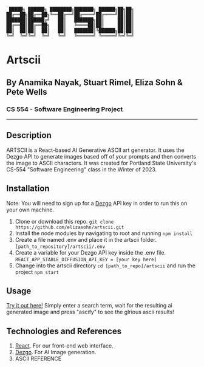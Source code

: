    
     █████╗ ██████╗ ████████╗███████╗ ██████╗██╗██╗
    ██╔══██╗██╔══██╗╚══██╔══╝██╔════╝██╔════╝██║██║
    ███████║██████╔╝   ██║   ███████╗██║     ██║██║
    ██╔══██║██╔══██╗   ██║   ╚════██║██║     ██║██║
    ██║  ██║██║  ██║   ██║   ███████║╚██████╗██║██║
    ╚═╝  ╚═╝╚═╝  ╚═╝   ╚═╝   ╚══════╝ ╚═════╝╚═╝╚═╝
                                               
# Artscii

## By Anamika Nayak, Stuart Rimel, Eliza Sohn & Pete Wells

### CS 554 - Software Engineering Project

---

## Description

ARTSCII is a React-based AI Generative ASCII art generator. It uses the Dezgo API to generate images based off of your prompts and then converts the image to ASCII characters.
It was created for Portland State University's CS-554 "Software Engineering" class in the Winter of 2023.

## Installation

Note: You will need to sign up for a [Dezgo](https://rapidapi.com/dezgo/api/dezgo/details) API key in order to run this on your own machine.

1. Clone or download this repo. `git clone https://github.com/elizasohn/artscii.git`
2. Install the node modules by navigating to root and running `npm install` 
3. Create a file named .env and place it in the artscii folder. `[path_to_repository]/artscii/.env`
4. Create a variable for your Dezgo API key inside the .env file. `REACT_APP_STABLE_DIFFUSION_API_KEY = [your key here]`
5. Change into the artscii directory `cd [path_to_repo]/artscii` and run the project `npm start`

## Usage

[Try it out here!](https://artscii.elizasohn.com/)
Simply enter a search term, wait for the resulting ai generated image and press "ascify" to see the glrious ascii results!

## Technologies and References

1. [React](https://react.dev/). For our front-end web interface.
2. [Dezgo](https://rapidapi.com/dezgo/api/dezgo/details). For AI Image generation.
3. ASCII REFERENCE
